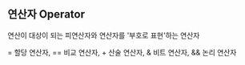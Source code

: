 ## 연산자 Operator

연산이 대상이 되는 피연산자와 연산자를 '부호로 표현'하는 연산자

= 할당 연산자, == 비교 연산자, + 산술 연산자, & 비트 연산자, && 논리 연산자
